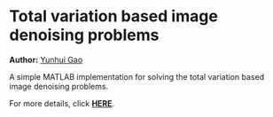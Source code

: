 # Total variation based image denoising problems

**Author:** [Yunhui Gao](https://github.com/Yunhui-Gao)

A simple MATLAB implementation for solving the total variation based image denoising problems.

For more details, click [**HERE**](https://htmlpreview.github.io/?https://github.com/Yunhui-Gao/total-variation-image-denoising/blob/master/docs/README.html).
